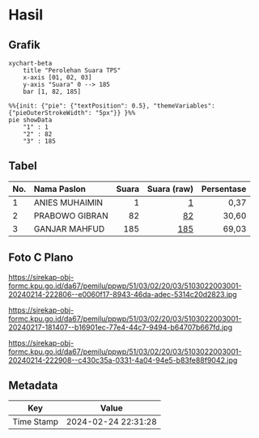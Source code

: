 # Hasil

## Grafik

```mermaid
xychart-beta
    title "Perolehan Suara TPS"
    x-axis [01, 02, 03]
    y-axis "Suara" 0 --> 185
    bar [1, 82, 185]
```

```mermaid
%%{init: {"pie": {"textPosition": 0.5}, "themeVariables": {"pieOuterStrokeWidth": "5px"}} }%%
pie showData
    "1" : 1
    "2" : 82
    "3" : 185
```

## Tabel

| No. | Nama Paslon    | Suara | Suara (raw) | Persentase |
|:--- |:-------------- | -----:| -----------:| ----------:|
| 1   | ANIES MUHAIMIN | 1     | [1][p-1]    | 0,37       |
| 2   | PRABOWO GIBRAN | 82    | [82][p-2]   | 30,60      |
| 3   | GANJAR MAHFUD  | 185   | [185][p-3]  | 69,03      |


[p-1]: https://github.com/gigit-pemilu/pemilu-2024-51-bali/blob/main/pilpres/hitung-suara/sub/51-bali/sub/03-badung/sub/02-mengwi/sub/2003-mengwitani/sub/001-tps/sub/paslon-1.txt
[p-2]: https://github.com/gigit-pemilu/pemilu-2024-51-bali/blob/main/pilpres/hitung-suara/sub/51-bali/sub/03-badung/sub/02-mengwi/sub/2003-mengwitani/sub/001-tps/sub/paslon-2.txt
[p-3]: https://github.com/gigit-pemilu/pemilu-2024-51-bali/blob/main/pilpres/hitung-suara/sub/51-bali/sub/03-badung/sub/02-mengwi/sub/2003-mengwitani/sub/001-tps/sub/paslon-3.txt

## Foto C Plano

https://sirekap-obj-formc.kpu.go.id/da67/pemilu/ppwp/51/03/02/20/03/5103022003001-20240214-222806--e0060f17-8943-46da-adec-5314c20d2823.jpg

https://sirekap-obj-formc.kpu.go.id/da67/pemilu/ppwp/51/03/02/20/03/5103022003001-20240217-181407--b16901ec-77e4-44c7-9494-b64707b667fd.jpg

https://sirekap-obj-formc.kpu.go.id/da67/pemilu/ppwp/51/03/02/20/03/5103022003001-20240214-222908--c430c35a-0331-4a04-94e5-b83fe88f9042.jpg


## Metadata

| Key        | Value               |
| ---------- | ------------------- |
| Time Stamp | 2024-02-24 22:31:28 |



